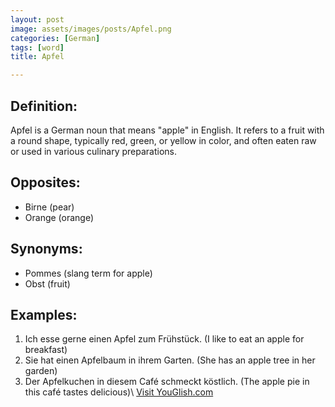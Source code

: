 ```yaml
---
layout: post
image: assets/images/posts/Apfel.png
categories: [German]
tags: [word]
title: Apfel

---
```


## Definition:

Apfel is a German noun that means "apple" in English. It refers to a fruit with a round shape, typically red, green, or yellow in color, and often eaten raw or used in various culinary preparations.

## Opposites:

- Birne (pear)
- Orange (orange)

## Synonyms:

- Pommes (slang term for apple)
- Obst (fruit)

## Examples:

1. Ich esse gerne einen Apfel zum Frühstück. (I like to eat an apple for breakfast)
2. Sie hat einen Apfelbaum in ihrem Garten. (She has an apple tree in her garden)
3. Der Apfelkuchen in diesem Café schmeckt köstlich. (The apple pie in this café tastes delicious)\ <a id="yg-widget-0" class="youglish-widget" data-query="Apfel" data-lang="german" data-components="8412" data-auto-start="0" data-bkg-color="theme_light" data-title="How%20to%20pronounce%20Apfel%20in%20German"  rel="nofollow" href="https://youglish.com">Visit YouGlish.com</a><script async src="https://youglish.com/public/emb/widget.js" charset="utf-8"></script>